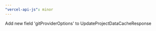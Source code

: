 ```yaml
---
"vercel-api-js": minor
---
```


Add new field 'gitProviderOptions' to UpdateProjectDataCacheResponse